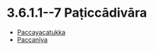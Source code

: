 # 3.6.1.1--7 Paṭiccādivāra

* [Paccayacatukka](3.6.1.1--7/Paccayacatukka.md)
* [Paccanīya](3.6.1.1--7/Paccaniya.md)
